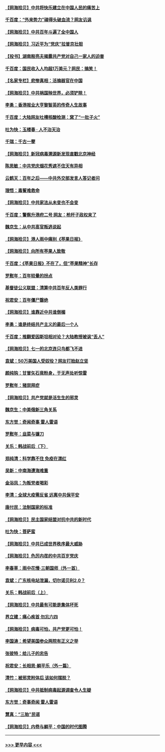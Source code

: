 #### [【网海拾贝】中共将快乐建立在中国人民的痛苦上](../pages/nsc993/n13064939.md?t=07040051) 
#### [千百度：“外来势力”碰得头破血流？网友讥讽](../pages/nsc993/n13064878.md?t=07040051) 
#### [【网海拾贝】中共百年斗遍了全中国人](../pages/nsc993/n13060020.md?t=07040051) 
#### [【网海拾贝】习近平为“党庆”拉普京壮胆](../pages/nsc993/n13057781.md?t=07040051) 
#### [【投书】湖南殷亮夫揭露共产党对自己一家人的迫害](../pages/nsc993/n13057744.md?t=07040051) 
#### [千百度：国民收入人均超1万美元？网民：搞笑！](../pages/nsc993/n13057692.md?t=07040051) 
#### [【名家专栏】悲惨真相：活摘器官在中国](../pages/nsc993/n13056611.md?t=07040051) 
#### [【网海拾贝】中共祸国殃世界，必须铲除！](../pages/nsc993/n13056011.md?t=07040051) 
#### [李勇：香港报业大亨黎智英的传奇人生故事](../pages/nsc993/n13055258.md?t=07040051) 
#### [千百度：大陆网友吐槽核酸检测：窝了“一肚子火”](../pages/nsc993/n13055194.md?t=07040051) 
#### [吐为快：玉楼春 · 人不治天治](../pages/nsc993/n13054028.md?t=07040051) 
#### [千瑞：千古一孽](../pages/nsc993/n13054016.md?t=07040051) 
#### [【网海拾贝】新冠病毒溯源新发现直戳北京神经](../pages/nsc993/n13052425.md?t=07040051) 
#### [陈思敏：中共党庆烟花秀遮不住天有异相](../pages/nsc993/n13052020.md?t=07040051) 
#### [云鹤天：百年之后——中共外交部发言人答记者问](../pages/nsc993/n13051604.md?t=07040051) 
#### [理悟：毒誓难救命](../pages/nsc993/n13051601.md?t=07040051) 
#### [【网海拾贝】中共家法从未变也不会变](../pages/nsc993/n13050366.md?t=07040051) 
#### [千百度：警察升港府二号 网友：枪杆子政权来了](../pages/nsc993/n13050261.md?t=07040051) 
#### [魏京生：从中共高官叛逃说起](../pages/nsc993/n13048997.md?t=07040051) 
#### [【网海拾贝】港人雨中痛别《苹果日报》](../pages/nsc993/n13048941.md?t=07040051) 
#### [【网海拾贝】向所有苹果人致敬](../pages/nsc993/n13046795.md?t=07040051) 
#### [千百度：《苹果日报》不在了，但“苹果精神”长存](../pages/nsc993/n13046703.md?t=07040051) 
#### [罗慰年：百年较量的拐点](../pages/nsc993/n13046542.md?t=07040051) 
#### [基督徒公义联盟：清算中共百年反人类罪行](../pages/nsc993/n13046499.md?t=07040051) 
#### [祝君安：百年僵尸罄绝](../pages/nsc993/n13045595.md?t=07040051) 
#### [【网海拾贝】谁靠近中共谁倒楣](../pages/nsc993/n13044667.md?t=07040051) 
#### [李勇：谁是终结共产主义的最后一个人](../pages/nsc993/n13044397.md?t=07040051) 
#### [千百度：推翻爱因斯坦相对论？大陆教授被讽“丢人”](../pages/nsc993/n13043908.md?t=07040051) 
#### [【网海拾贝】七一的北京连只鸟都飞不进](../pages/nsc993/n13041377.md?t=07040051) 
#### [袁斌：50万美国人受奴役？网友打脸赵立坚](../pages/nsc993/n13041330.md?t=07040051) 
#### [颜纯钩：甘冒矢石竟粉身，于无声处听惊雷](../pages/nsc993/n13041140.md?t=07040051) 
#### [罗慰年：猪崇拜症](../pages/nsc993/n13041071.md?t=07040051) 
#### [【网海拾贝】共产党就是活生生的邪灵](../pages/nsc993/n13036627.md?t=07040051) 
#### [魏京生：中美俄新三角关系](../pages/nsc993/n13035986.md?t=07040051) 
#### [东方觉：奇闻奇事 雷人雷语](../pages/nsc993/n13035878.md?t=07040051) 
#### [罗慰年：韭菜与镰刀](../pages/nsc993/n13034374.md?t=07040051) 
#### [关乐：韩战前后（下）](../pages/nsc993/n13034113.md?t=07040051) 
#### [郑纯清：科学靠不住 免疫在漂红](../pages/nsc993/n13034093.md?t=07040051) 
#### [吴新：中南海遭海难重](../pages/nsc993/n13034084.md?t=07040051) 
#### [金浴凤：为叛党者喝彩](../pages/nsc993/n13034058.md?t=07040051) 
#### [李清：全球大疫需反省 远离中共保平安](../pages/nsc993/n13033784.md?t=07040051) 
#### [唐付民：法制国家的标准](../pages/nsc993/n13032944.md?t=07040051) 
#### [【网海拾贝】民主国家结盟对抗中共的新时代](../pages/nsc993/n13031717.md?t=07040051) 
#### [吐为快：菩萨蛮](../pages/nsc993/n13030033.md?t=07040051) 
#### [【网海拾贝】中共已成世界秩序最大威胁](../pages/nsc993/n13028138.md?t=07040051) 
#### [【网海拾贝】色厉内荏的中共百岁党庆](../pages/nsc993/n13025582.md?t=07040051) 
#### [李春草：雨中花慢‧三朝国师（外一首）](../pages/nsc993/n13025567.md?t=07040051) 
#### [袁斌：广东核电站泄漏，切尔诺贝利2.0？](../pages/nsc993/n13025475.md?t=07040051) 
#### [关乐：韩战前后（上）](../pages/nsc993/n13025387.md?t=07040051) 
#### [【网海拾贝】中共最有可能是集体坏死](../pages/nsc993/n13023101.md?t=07040051) 
#### [界立建：痛心疾首 勿忘六四](../pages/nsc993/n13022339.md?t=07040051) 
#### [【网海拾贝】病毒可怕，共产党更可怕！](../pages/nsc993/n13020728.md?t=07040051) 
#### [李国涛：希望美国参众两院有正义之举](../pages/nsc993/n13020674.md?t=07040051) 
#### [张彼特：给儿子的忠告](../pages/nsc993/n13018934.md?t=07040051) 
#### [祝君安：长相思‧躺平乐（外一篇）](../pages/nsc993/n13018923.md?t=07040051) 
#### [清竹：被邪灵附体后 该如何摆脱？](../pages/nsc993/n13018877.md?t=07040051) 
#### [【网海拾贝】中共抵制病毒起源调查令人生疑](../pages/nsc993/n13017785.md?t=07040051) 
#### [东方觉：奇事奇闻 雷人雷语](../pages/nsc993/n13017577.md?t=07040051) 
#### [慧真：“三胎”民谣](../pages/nsc993/n13017394.md?t=07040051) 
#### [【网海拾贝】内卷与躺平：中国的时代图腾](../pages/nsc993/n13016128.md?t=07040051) 

----
#### [ >>> 更早内容 <<< ](../indexes/nsc993-earlier.md)
